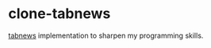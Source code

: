 # clone-tabnews

[tabnews](https://www.tabnews.com.br/) implementation to sharpen my programming skills.
